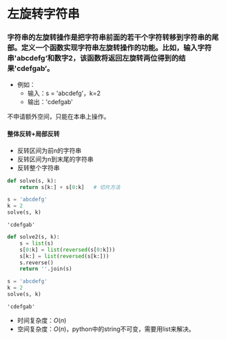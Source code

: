 
#  左旋转字符串

### 字符串的左旋转操作是把字符串前面的若干个字符转移到字符串的尾部。定义一个函数实现字符串左旋转操作的功能。比如，输入字符串'abcdefg‘和数字2，该函数将返回左旋转两位得到的结果'cdefgab‘。

* 例如：
    * 输入：s = 'abcdefg'，k=2
    * 输出：'cdefgab'

不申请额外空间，只能在本串上操作。

#### 整体反转+局部反转

* 反转区间为前n的字符串
* 反转区间为n到末尾的字符串
* 反转整个字符串


```python
def solve(s, k):
    return s[k:] + s[0:k]   # 切片方法
```


```python
s = 'abcdefg'
k = 2
solve(s, k)
```




    'cdefgab'




```python
def solve2(s, k):
    s = list(s)
    s[0:k] = list(reversed(s[0:k]))
    s[k:] = list(reversed(s[k:]))
    s.reverse()
    return ''.join(s) 
```


```python
s = 'abcdefg'
k = 2
solve(s, k)
```




    'cdefgab'



* 时间复杂度：$O(n)$
* 空间复杂度：$O(n)$，python中的string不可变，需要用list来解决。
